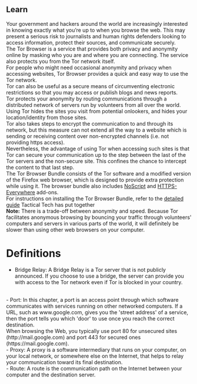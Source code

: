 ## Learn

Your government and hackers around the world are increasingly interested in knowing exactly what you’re up to when you browse the web. This may present a serious risk to journalists and human rights defenders looking to access information, protect their sources, and communicate securely.
<br>
The Tor Browser is a service that provides both privacy and anonymity online by masking who you are and where you are connecting. The service also protects you from the Tor network itself.
<br>
For people who might need occasional anonymity and privacy when accessing websites, Tor Browser provides a quick and easy way to use the Tor network.
<br>
Tor can also be useful as a secure means of circumventing electronic restrictions so that you may access or publish blogs and news reports.
<br>
Tor protects your anonymity by routing communications through a distributed network of servers run by volunteers from all over the world.
<br>
Using Tor hides the sites you visit from potential onlookers, and hides your location/identity from those sites.
<br>
Tor also takes steps to encrypt the communication to and through its network, but this measure can not extend all the way to a website which is sending or receiving content over non-encrypted channels (i.e. not providing https access).
<br>
Nevertheless, the advantage of using Tor when accessing such sites is that Tor can secure your communication up to the step between the last of the Tor servers and the non-secure site. This confines the chance to intercept the content to that last step.
<br>
The Tor Browser Bundle consists of the Tor software and a modified version of the Firefox web browser, which is designed to provide extra protection while using it. The browser bundle also includes [NoScript](https://securityinabox.org/en/guide/firefox/windows#801t) and [HTTPS-Everywhere](https://securityinabox.org/en/guide/firefox/windows#804) add-ons.
<br>
For instructions on installing the Tor Browser Bundle, refer to the [detailed guide](https://securityinabox.org/en/guide/torbrowser/windows) Tactical Tech has put together
<br>
**Note:** There is a trade-off between anonymity and speed. Because Tor facilitates anonymous browsing by bouncing your traffic through volunteers' computers and servers in various parts of the world, it will definitely be slower than using other web browsers on your computer.
<br>
# Definitions
- Bridge Relay: A Bridge Relay is a Tor server that is not publicly announced. If you choose to use a bridge, the server can provide you with access to the Tor network even if Tor is blocked in your country.
<br>
- Port: In this chapter, a port is an access point through which software communicates with services running on other networked computers. If a URL, such as www.google.com, gives you the 'street address' of a service, then the port tells you which 'door' to use once you reach the correct destination.
<br>
When browsing the Web, you typically use port 80 for unsecured sites (http://mail.google.com) and port 443 for secured ones (https://mail.google.com).
<br>
- Proxy: A proxy is a software intermediary that runs on your computer, on your local network, or somewhere else on the Internet, that helps to relay your communication toward its final destination.
<br>
- Route: A route is the communication path on the Internet between your computer and the destination server.

